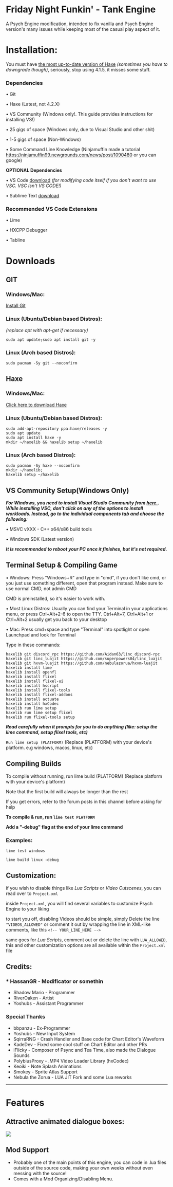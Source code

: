 # Friday Night Funkin' - Tank Engine
A Psych Engine modification, intended to fix vanilla and Psych Engine version's many issues while keeping most of the casual play aspect of it.

# Installation:
You must have [the most up-to-date version of Haxe](https://haxe.org/download/) *(sometimes you have to downgrade though)*, seriously, stop using 4.1.5, it misses some stuff.

### Dependencies
• Git

• Haxe (Latest, not 4.2.X)

• VS Community (Windows only!. This guide provides instructions for installing VS!)

• 25 gigs of space (Windows only, due to Visual Studio and other shit)

• 1-5 gigs of space (Non-Windows)

• Some Command Line Knowledge (Ninjamuffin made a tutorial https://ninjamuffin99.newgrounds.com/news/post/1090480 or you can google)

**OPTIONAL Dependencies**

• VS Code [download](https://code.visualstudio.com/) *(for modifying code itself if you don't want to use VSC. VSC Isn't VS CODE!)*

• Sublime Text [download](https://www.sublimetext.com/)

### Recommended VS Code Extensions

• Lime

• HXCPP Debugger

• Tabline

# Downloads
## GIT
### Windows/Mac:

[Install Git](https://git-scm.com/downloads)

### Linux (Ubuntu/Debian based Distros):

*(replace apt with apt-get if necessary)*

```sudo apt update;sudo apt install git -y```

### Linux (Arch based Distros):

```sudo pacman -Sy git --noconfirm```


## Haxe

### Windows/Mac:

[Click here to download Haxe](https://haxe.org/download/)

### Linux (Ubuntu/Debian based Distros):

```
sudo add-apt-repository ppa:haxe/releases -y
sudo apt update
sudo apt install haxe -y
mkdir ~/haxelib && haxelib setup ~/haxelib
```


### Linux (Arch based Distros):

```
sudo pacman -Sy haxe --noconfirm
mkdir ~/haxelib;
haxelib setup ~/haxelib
```



## VS Community Setup(Windows Only)

***For Windows, you need to install Visual Studio Community from [here.](https://visualstudio.microsoft.com/downloads/). While installing VSC, don't click on any of the options to install workloads. Instead, go to the individual components tab and choose the following:***


• MSVC vXXX - C++ x64/x86 build tools

• Windows SDK (Latest version)

***It is recommended to reboot your PC once it finishes, but it's not required.***

## Terminal Setup & Compiling Game

• Windows: Press "Windows+R" and type in "cmd", if you don't like cmd, or you just use something different, open that program instead. Make sure to use normal CMD, not admin CMD

CMD is preinstalled, so it's easier to work with.

• Most Linux Distros: Usually you can find your Terminal in your applications menu, or press Ctrl+Alt+2-6 to open the TTY. Ctrl+Alt+7, Ctrl+Alt+1 or Ctrl+Alt+2 usually get you back to your desktop

• Mac: Press cmd+space and type "Terminal" into spotlight or open Launchpad and look for Terminal

Type in these commands:
```
haxelib git discord_rpc https://github.com/Aidan63/linc_discord-rpc
haxelib git linc_luajit https://github.com/superpowers04/linc_luajit
haxelib git hxvm-luajit https://github.com/nebulazorua/hxvm-luajit
haxelib install lime
haxelib install openfl
haxelib install flixel
haxelib install flixel-ui
haxelib install hscript
haxelib install flixel-tools
haxelib install flixel-addons
haxelib install actuate
haxelib install hxCodec
haxelib run lime setup
haxelib run lime setup flixel
haxelib run flixel-tools setup
```


***Read carefully when it prompts for you to do anything (like: setup the lime command, setup flixel tools, etc)***

`Run lime setup (PLATFORM)` (Replace (PLATFORM) with your device's platform. e.g windows, macos, linux, etc)

## Compiling Builds

To compile without running, run lime build (PLATFORM) (Replace platform with your device's platform)

Note that the first build will always be longer than the rest

If you get errors, refer to the forum posts in this channel before asking for help

**To compile & run, run `lime test PLATFORM`**

**Add a "-debug" flag at the end of your lime command**
### Examples:
`lime test windows`

`lime build linux -debug`

## Customization:

if you wish to disable things like *Lua Scripts* or *Video Cutscenes*, you can read over to `Project.xml`

inside `Project.xml`, you will find several variables to customize Psych Engine to your liking

to start you off, disabling Videos should be simple, simply Delete the line `"VIDEOS_ALLOWED"` or comment it out by wrapping the line in XML-like comments, like this `<!-- YOUR_LINE_HERE -->`

same goes for *Lua Scripts*, comment out or delete the line with `LUA_ALLOWED`, this and other customization options are all available within the `Project.xml` file

## Credits:
### * HassanGR - Modificator or somethin
* Shadow Mario - Programmer
* RiverOaken - Artist
* Yoshubs - Assistant Programmer

### Special Thanks
* bbpanzu - Ex-Programmer
* Yoshubs - New Input System
* SqirraRNG - Crash Handler and Base code for Chart Editor's Waveform
* KadeDev - Fixed some cool stuff on Chart Editor and other PRs
* iFlicky - Composer of Psync and Tea Time, also made the Dialogue Sounds
* PolybiusProxy - .MP4 Video Loader Library (hxCodec)
* Keoiki - Note Splash Animations
* Smokey - Sprite Atlas Support
* Nebula the Zorua - LUA JIT Fork and some Lua reworks
_____________________________________

# Features

## Attractive animated dialogue boxes:

![](https://user-images.githubusercontent.com/44785097/127706669-71cd5cdb-5c2a-4ecc-871b-98a276ae8070.gif)


## Mod Support
* Probably one of the main points of this engine, you can code in .lua files outside of the source code, making your own weeks without even messing with the source!
* Comes with a Mod Organizing/Disabling Menu.
